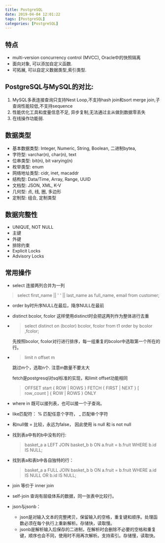```yaml
---
title: PostgreSQL
date: 2019-04-04 12:01:22
tags: [PostgreSQL]
categories: [PostgreSQL]
---
```


## 特点
- multi-version concurrency control (MVCC), Oracle中的快照隔离
- 面向对象, 可以添加自定义函数.
- 可拓展, 可以自定义数据类型,索引类型. 

## PostgreSQL与MySQL的对比:
  1. MySQL多表连接查询只支持Nest Loop,不支持hash join和sort merge join,子查询性能较低,不支持sequence
  2. 性能优化工具和度量信息不足, 异步复制,无法通过主从做到数据零丢失
  3. 在线操作功能弱.

## 数据类型
- 基本数据类型: Integer, Numeric, String, Boolean, 二进制bytea, 
- 字符型: varchar(n), char(n), text
- 位串类型: bit(n), bit varying(n)
- 枚举类型: enum
- 网络地址类型: cidr, inet, macaddr
- 结构型: Data/Time, Array, Range, UUID
- 文档型: JSON, XML, K-V
- 几何型: 点, 线, 圈, 多边形
- 定制型: 组合, 定制类型

## 数据完整性
- UNIQUE, NOT NULL
- 主键
- 外键
- 排除约束
- Explicit Locks
- Advisory Locks

## 常用操作
- select 连接两列合并为一列
> select first_name  || ' ' ||  last_name as full_name, email from customer;
- order by时升序NULL在最后，降序NULL在最前
- distinct bcolor, fcolor 这样使用distinct时会把这两列作为整体进行去重
- > select distinct on (bcolor) bcolor, fcolor from t1 order by bcolor ,fcolor;     
    
    先按照bcolor, fcolor对行进行排序，每一组重复的bcolor中选取第一个所在的行。
- >limit n offset m 

    跳过m个，选取n个. 注意m数量不要太大  
    
   fetch是postgresql对sql标准的实现，和limit offset功能相同
  > OFFSET start { ROW | ROWS } FETCH { FIRST | NEXT } [ row_count ] { ROW | ROWS } ONLY        
 - where in 既可以接列表，也可以接一个子查询。
 - like匹配符： % 匹配任意个字符， _ 匹配单个字符
 - 和null做 = 比较，永远为false， 因此使用 is null 和 is not null

- 找到表a中有的b中没有的行: 
    > basket_a a LEFT JOIN basket_b b ON a.fruit = b.fruit WHERE b.id IS NULL;  
- 找到表a和表b中各自独特的行：
    > basket_a a FULL JOIN basket_b b ON a.fruit = b.fruit WHERE a.id IS NULL OR b.id IS NULL;
- join 等价于 inner join
- self-join 查询有层级体系的数据，同一张表中比较行。
- json与jsonb：
  - json是对输入文本的完整拷贝，保留输入的空格，重复键和顺序。处理函数必须在每个执行上重新解析。存储快，读取慢。
  - jsonb是解析输入后保存的二进制，在解析时会删除不必要的空格和重复键，顺序也会不同，使用时不用再次解析。支持索引。存储慢，读取快。


